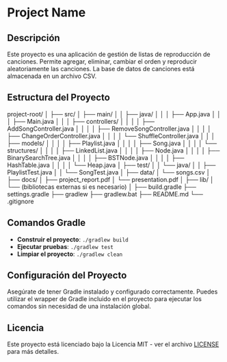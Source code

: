 # Project Name

## Descripción

Este proyecto es una aplicación de gestión de listas de reproducción de canciones. Permite agregar, eliminar, cambiar el orden y reproducir aleatoriamente las canciones. La base de datos de canciones está almacenada en un archivo CSV.

## Estructura del Proyecto
project-root/ │ ├── src/ │   ├── main/ │   │   ├── java/ │   │   │   ├── App.java │   │   │   ├── Main.java │   │   │   ├── controllers/ │   │   │   │   ├── AddSongController.java │   │   │   │   ├── RemoveSongController.java │   │   │   │   ├── ChangeOrderController.java │   │   │   │   └── ShuffleController.java │   │   │   ├── models/ │   │   │   │   ├── Playlist.java │   │   │   │   ├── Song.java │   │   │   │   └── structures/ │   │   │   │       ├── LinkedList.java │   │   │   │       ├── Node.java │   │   │   │       ├── BinarySearchTree.java │   │   │   │       ├── BSTNode.java │   │   │   │       ├── HashTable.java │   │   │   │       └── Heap.java │   ├── test/ │   │   └── java/ │   │       ├── PlaylistTest.java │   │       └── SongTest.java │ ├── data/ │   └── songs.csv │ ├── docs/ │   ├── project_report.pdf │   └── presentation.pdf │ ├── lib/ │   └── (bibliotecas externas si es necesario) │ ├── build.gradle ├── settings.gradle ├── gradlew ├── gradlew.bat ├── README.md └── .gitignore

## Comandos Gradle

- **Construir el proyecto**: `./gradlew build`
- **Ejecutar pruebas**: `./gradlew test`
- **Limpiar el proyecto**: `./gradlew clean`

## Configuración del Proyecto

Asegúrate de tener Gradle instalado y configurado correctamente. Puedes utilizar el wrapper de Gradle incluido en el proyecto para ejecutar los comandos sin necesidad de una instalación global.

## Licencia

Este proyecto está licenciado bajo la Licencia MIT - ver el archivo [LICENSE](LICENSE) para más detalles.
